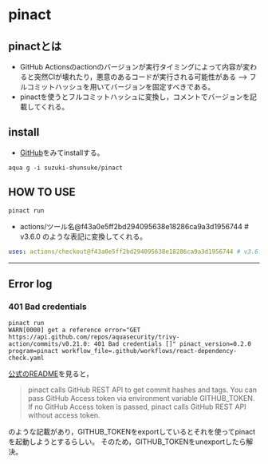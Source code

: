 # pinact

## pinactとは

- GitHub Actionsのactionのバージョンが実行タイミングによって内容が変わると突然CIが壊れたり，悪意のあるコードが実行される可能性がある --> フルコミットハッシュを用いてバージョンを固定すべきである。
- pinactを使うとフルコミットハッシュに変換し，コメントでバージョンを記載してくれる。

## install

- [GitHub](https://github.com/suzuki-shunsuke/pinact#install)をみてinstallする。

```shell
aqua g -i suzuki-shunsuke/pinact
```

## HOW TO USE

```shell
pinact run
```

- actions/ツール名@f43a0e5ff2bd294095638e18286ca9a3d1956744 # v3.6.0 のような表記に変換してくれる。

```yaml
uses: actions/checkout@f43a0e5ff2bd294095638e18286ca9a3d1956744 # v3.6.0
```

---

## Error log

### 401 Bad credentials

```shell
pinact run
WARN[0000] get a reference error="GET https://api.github.com/repos/aquasecurity/trivy-action/commits/v0.21.0: 401 Bad credentials []" pinact_version=0.2.0 program=pinact workflow_file=.github/workflows/react-dependency-check.yaml
```

[公式のREADME](https://github.com/suzuki-shunsuke/pinact#github-access-token)を見ると，

> pinact calls GitHub REST API to get commit hashes and tags. You can pass GitHub Access token via environment variable GITHUB_TOKEN. If no GitHub Access token is passed, pinact calls GitHub REST API without access token.

のような記載があり，GITHUB_TOKENをexportしているとそれを使ってpinactを起動しようとするらしい。
そのため，GITHUB_TOKENをunexportしたら解決。
